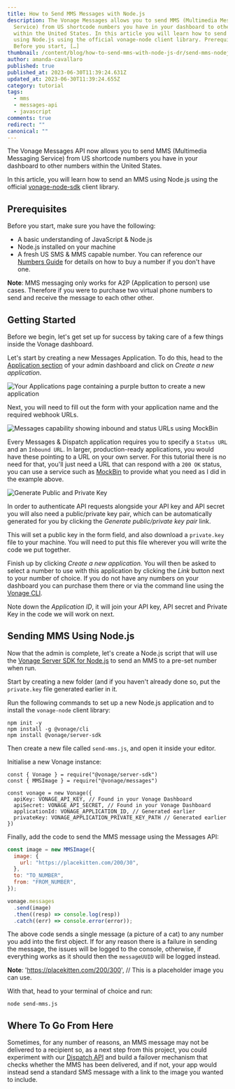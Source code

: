 ```yaml
---
title: How to Send MMS Messages with Node.js
description: The Vonage Messages allows you to send MMS (Multimedia Messaging
  Service) from US shortcode numbers you have in your dashboard to other numbers
  within the United States. In this article you will learn how to send an MMS
  using Node.js using the official vonage-node client library. Prerequisites
  Before you start, […]
thumbnail: /content/blog/how-to-send-mms-with-node-js-dr/send-mms-nodejs.png
author: amanda-cavallaro
published: true
published_at: 2023-06-30T11:39:24.631Z
updated_at: 2023-06-30T11:39:24.655Z
category: tutorial
tags:
  - mms
  - messages-api
  - javascript
comments: true
redirect: ""
canonical: ""
---
```

The Vonage Messages API now allows you to send MMS (Multimedia Messaging Service) from US shortcode numbers you have in your dashboard to other numbers within the United States. 

In this article, you will learn how to send an MMS using Node.js using the official [vonage-node-sdk](https://github.com/vonage/vonage-node-sdk) client library.

## Prerequisites

Before you start, make sure you have the following:

* A basic understanding of JavaScript & Node.js
* Node.js installed on your machine
* A fresh US SMS & MMS capable number. You can reference our [Numbers Guide](https://developer.vonage.com/en/numbers/guides/number-management) for details on how to buy a number if you don't have one.

**Note**: MMS messaging only works for A2P (Application to person) use cases. Therefore if you were to purchase two virtual phone numbers to send and receive the message to each other other.

<sign-up number></sign-up>

## Getting Started

Before we begin, let's get set up for success by taking care of a few things inside the Vonage dashboard.

Let's start by creating a new Messages Application. To do this, head to the [Application section](https://dashboard.nexmo.com/messages/applications) of your admin dashboard and click on *Create a new application*. 

![Your Applications page containing a purple button to create a new application](/content/blog/how-to-send-mms-messages-with-node-js/yourapplications.jpg "Your applications page")

Next, you will need to fill out the form with your application name and the required webhook URLs. 

![Messages capability showing inbound and status URLs using MockBin](/content/blog/how-to-send-mms-messages-with-node-js/messages.jpg "Message capability with added URLs ")

Every Messages & Dispatch application requires you to specify a `Status URL` and an `Inbound URL`. In larger, production-ready applications, you would have these pointing to a URL on your own server. For this tutorial there is no need for that, you'll just need a URL that can respond with a `200 OK` status, you can use a service such as [MockBin](http://mockbin.org) to provide what you need as I did in the example above.

![Generate Public and Private Key](/content/blog/how-to-send-mms-messages-with-node-js/keys.jpg "Generate Public and Private Key")

In order to authenticate API requests alongside your API key and API secret you will also need a public/private key pair, which can be automatically generated for you by clicking the *Generate public/private key pair* link.

This will set a public key in the form field, and also download a `private.key` file to your machine. You will need to put this file wherever you will write the code we put together.

Finish up by clicking *Create a new application.* You will then be asked to select a number to use with this application by clicking the *Link* button next to your number of choice. If you do not have any numbers on your dashboard you can purchase them there or via the command line using the [Vonage CLI](https://github.com/Vonage/vonage-cli).

Note down the *Application ID*, it will join your API key, API secret and Private Key in the code we will work on next.

## Sending MMS Using Node.js

Now that the admin is complete, let's create a Node.js script that will use the [Vonage Server SDK for Node.js](https://github.com/vonage/vonage-node-sdk) to send an MMS to a pre-set number when run.

Start by creating a new folder (and if you haven't already done so, put the `private.key` file generated earlier in it.

Run the following commands to set up a new Node.js application and to install the `vonage-node` client library:

```
npm init -y
npm install -g @vonage/cli
npm install @vonage/server-sdk
```

Then create a new file called `send-mms.js`, and open it inside your editor.

Initialise a new Vonage instance:

```
const { Vonage } = require("@vonage/server-sdk")
const { MMSImage } = require("@vonage/messages")

const vonage = new Vonage({
  apiKey: VONAGE_API_KEY, // Found in your Vonage Dashboard
  apiSecret: VONAGE_API_SECRET, // Found in your Vonage Dashboard
  applicationId: VONAGE_APPLICATION_ID, // Generated earlier
  privateKey: VONAGE_APPLICATION_PRIVATE_KEY_PATH // Generated earlier
})
```

Finally, add the code to send the MMS message using the Messages API:

```javascript
const image = new MMSImage({
  image: {
    url: "https://placekitten.com/200/30",
  },
  to: "TO_NUMBER",
  from: "FROM_NUMBER",
});

vonage.messages
  .send(image)
  .then((resp) => console.log(resp))
  .catch((err) => console.error(error));
```

The above code sends a single message (a picture of a cat) to any number you add into the first object. If for any reason there is a failure in sending the message, the issues will be logged to the console, otherwise, if everything works as it should then the `messageUUID` will be logged instead.

**N﻿ote**: 'https://placekitten.com/200/300', // This is a placeholder image you can use.

With that, head to your terminal of choice and run:

```
node send-mms.js
```

## Where To Go From Here

Sometimes, for any number of reasons, an MMS message may not be delivered to a recipient so, as a next step from this project, you could experiment with our [Dispatch API](https://developer.vonage.com/en/dispatch/overview) and build a failover mechanism that checks whether the MMS has been delivered, and if not, your app would instead send a standard SMS message with a link to the image you wanted to include.